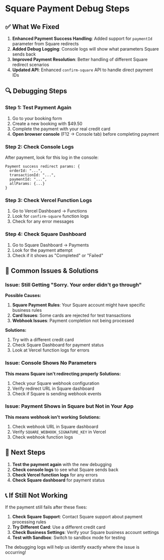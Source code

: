 # Square Payment Debug Steps

## ✅ What We Fixed

1. **Enhanced Payment Success Handling**: Added support for `paymentId` parameter from Square redirects
2. **Added Debug Logging**: Console logs will show what parameters Square sends back
3. **Improved Payment Resolution**: Better handling of different Square redirect scenarios
4. **Updated API**: Enhanced `confirm-square` API to handle direct payment IDs

## 🔍 Debugging Steps

### Step 1: Test Payment Again

1. Go to your booking form
2. Create a new booking with $49.50
3. Complete the payment with your real credit card
4. **Open browser console** (F12 → Console tab) before completing payment

### Step 2: Check Console Logs

After payment, look for this log in the console:

```
Payment success redirect params: {
  orderId: "...",
  transactionId: "...",
  paymentId: "...",
  allParams: {...}
}
```

### Step 3: Check Vercel Function Logs

1. Go to Vercel Dashboard → Functions
2. Look for `confirm-square` function logs
3. Check for any error messages

### Step 4: Check Square Dashboard

1. Go to Square Dashboard → Payments
2. Look for the payment attempt
3. Check if it shows as "Completed" or "Failed"

## 🚨 Common Issues & Solutions

### Issue: Still Getting "Sorry. Your order didn't go through"

**Possible Causes:**

1. **Square Payment Rules**: Your Square account might have specific business rules
2. **Card Issues**: Some cards are rejected for test transactions
3. **Webhook Issues**: Payment completion not being processed

**Solutions:**

1. Try with a different credit card
2. Check Square Dashboard for payment status
3. Look at Vercel function logs for errors

### Issue: Console Shows No Parameters

**This means Square isn't redirecting properly**
**Solutions:**

1. Check your Square webhook configuration
2. Verify redirect URL in Square dashboard
3. Check if Square is sending webhook events

### Issue: Payment Shows in Square but Not in Your App

**This means webhook isn't working**
**Solutions:**

1. Check webhook URL in Square dashboard
2. Verify `SQUARE_WEBHOOK_SIGNATURE_KEY` in Vercel
3. Check webhook function logs

## 🔧 Next Steps

1. **Test the payment again** with the new debugging
2. **Check console logs** to see what Square sends back
3. **Check Vercel function logs** for any errors
4. **Check Square dashboard** for payment status

## 📞 If Still Not Working

If the payment still fails after these fixes:

1. **Check Square Support**: Contact Square support about payment processing rules
2. **Try Different Card**: Use a different credit card
3. **Check Business Settings**: Verify your Square business account settings
4. **Test with Sandbox**: Switch to sandbox mode for testing

The debugging logs will help us identify exactly where the issue is occurring!
